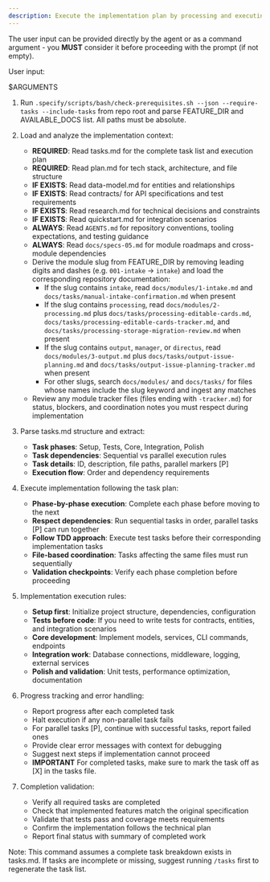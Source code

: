 ```yaml
---
description: Execute the implementation plan by processing and executing all tasks defined in tasks.md
---
```


The user input can be provided directly by the agent or as a command argument - you **MUST** consider it before proceeding with the prompt (if not empty).

User input:

$ARGUMENTS

1. Run `.specify/scripts/bash/check-prerequisites.sh --json --require-tasks --include-tasks` from repo root and parse FEATURE_DIR and AVAILABLE_DOCS list. All paths must be absolute.

2. Load and analyze the implementation context:
   - **REQUIRED**: Read tasks.md for the complete task list and execution plan
   - **REQUIRED**: Read plan.md for tech stack, architecture, and file structure
   - **IF EXISTS**: Read data-model.md for entities and relationships
   - **IF EXISTS**: Read contracts/ for API specifications and test requirements
   - **IF EXISTS**: Read research.md for technical decisions and constraints
   - **IF EXISTS**: Read quickstart.md for integration scenarios
   - **ALWAYS**: Read `AGENTS.md` for repository conventions, tooling expectations, and testing guidance
   - **ALWAYS**: Read `docs/specs-05.md` for module roadmaps and cross-module dependencies
   - Derive the module slug from FEATURE_DIR by removing leading digits and dashes (e.g. `001-intake` → `intake`) and load the corresponding repository documentation:
     * If the slug contains `intake`, read `docs/modules/1-intake.md` and `docs/tasks/manual-intake-confirmation.md` when present
     * If the slug contains `processing`, read `docs/modules/2-processing.md` plus `docs/tasks/processing-editable-cards.md`, `docs/tasks/processing-editable-cards-tracker.md`, and `docs/tasks/processing-storage-migration-review.md` when present
     * If the slug contains `output`, `manager`, or `directus`, read `docs/modules/3-output.md` plus `docs/tasks/output-issue-planning.md` and `docs/tasks/output-issue-planning-tracker.md` when present
     * For other slugs, search `docs/modules/` and `docs/tasks/` for files whose names include the slug keyword and ingest any matches
   - Review any module tracker files (files ending with `-tracker.md`) for status, blockers, and coordination notes you must respect during implementation

3. Parse tasks.md structure and extract:
   - **Task phases**: Setup, Tests, Core, Integration, Polish
   - **Task dependencies**: Sequential vs parallel execution rules
   - **Task details**: ID, description, file paths, parallel markers [P]
   - **Execution flow**: Order and dependency requirements

4. Execute implementation following the task plan:
   - **Phase-by-phase execution**: Complete each phase before moving to the next
   - **Respect dependencies**: Run sequential tasks in order, parallel tasks [P] can run together  
   - **Follow TDD approach**: Execute test tasks before their corresponding implementation tasks
   - **File-based coordination**: Tasks affecting the same files must run sequentially
   - **Validation checkpoints**: Verify each phase completion before proceeding

5. Implementation execution rules:
   - **Setup first**: Initialize project structure, dependencies, configuration
   - **Tests before code**: If you need to write tests for contracts, entities, and integration scenarios
   - **Core development**: Implement models, services, CLI commands, endpoints
   - **Integration work**: Database connections, middleware, logging, external services
   - **Polish and validation**: Unit tests, performance optimization, documentation

6. Progress tracking and error handling:
   - Report progress after each completed task
   - Halt execution if any non-parallel task fails
   - For parallel tasks [P], continue with successful tasks, report failed ones
   - Provide clear error messages with context for debugging
   - Suggest next steps if implementation cannot proceed
   - **IMPORTANT** For completed tasks, make sure to mark the task off as [X] in the tasks file.

7. Completion validation:
   - Verify all required tasks are completed
   - Check that implemented features match the original specification
   - Validate that tests pass and coverage meets requirements
   - Confirm the implementation follows the technical plan
   - Report final status with summary of completed work

Note: This command assumes a complete task breakdown exists in tasks.md. If tasks are incomplete or missing, suggest running `/tasks` first to regenerate the task list.
